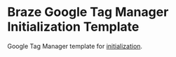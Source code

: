 # Braze Google Tag Manager Initialization Template
Google Tag Manager template for [initialization](https://tagmanager.google.com/gallery).
